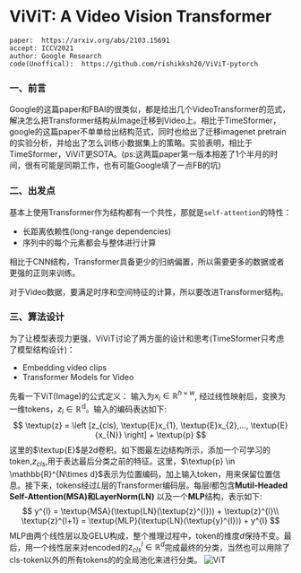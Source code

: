 # ViViT: A Video Vision Transformer

>
    paper:  https://arxiv.org/abs/2103.15691
    accept: ICCV2021
    author: Google Research
    code(Unoffical):  https://github.com/rishikksh20/ViViT-pytorch
### 一、前言
Google的这篇paper和FBAI的很类似，都是给出几个VideoTransformer的范式，解决怎么把Transformer结构从Image迁移到Video上。相比于TimeSformer，google的这篇paper不单单给出结构范式，同时也给出了迁移imagenet pretrain的实验分析，并给出了怎么训练小数据集上的策略。实验表明，相比于TimeSformer，ViViT更SOTA。(ps:这两篇paper第一版本相差了1个半月的时间，很有可能是同期工作，也有可能Google填了一点FB的坑)

### 二、出发点
基本上使用Transformer作为结构都有一个共性，那就是```self-attention```的特性：
- 长距离依赖性(long-range dependencies)
- 序列中的每个元素都会与整体进行计算

相比于CNN结构，Transformer具备更少的归纳偏置，所以需要更多的数据或者更强的正则来训练。

对于Video数据，要满足时序和空间特征的计算，所以要改进Transformer结构。

### 三、算法设计
为了让模型表现力更强，ViViT讨论了两方面的设计和思考(TimeSformer只考虑了模型结构设计)：
- Embedding video clips
- Transformer Models for Video

先看一下ViT(Image)的公式定义：
输入为$x_{i}\in \mathbb{R}^{h\times w}$, 经过线性映射后，变换为一维tokens，$z_{i} \in \mathbb{R^{d}}$。输入的编码表达如下:
$$
\textup{z} = \left [z_{cls}, \textup{E}x_{1}, \textup{E}x_{2},...,  \textup{E}{x_{N}}  \right] + \textup{p}
$$
这里的$\textup{E}$是2d卷积。如下图最左边结构所示，添加一个可学习的token,$z_{cls}$,用于表达最后分类之前的特征。这里，$\textup{p} \in \mathbb{R}^{N\times d}$表示为位置编码，加上输入token，用来保留位置信息。接下来，tokens经过$L$层的Transformer编码层。每层$l$都包含**Mutil-Headed Self-Attention(MSA)**和**LayerNorm(LN)** 以及一个**MLP**结构，表示如下:
$$
y^{l} = \textup{MSA}(\textup{LN}(\textup{z}^{l})) + \textup{z}^{l}\\
\textup{z}^{l+1}  =  \textup{MLP}(\textup{LN}(\textup{y}^{l})) + y^{l}
$$
MLP由两个线性层以及GELU构成，整个推理过程中，token的维度$d$保持不变。最后，用一个线性层来对encoded的$z_{cls}^{l} \in \mathbb{R}^{d}$完成最终的分类，当然也可以用除了cls-token以外的所有tokens的的全局池化来进行分类。
![ViT](https://ae05.alicdn.com/kf/Hcc300c2f524343d49917925c8913a527c.png)


